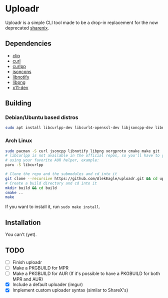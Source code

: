 # Uploadr

Uploadr is a simple CLI tool made to be a drop-in replacement for the now deprecated [sharenix](https://github.com/Francesco149/sharenix).

## Dependencies

- [clip](https://github.com/dacap/clip)
- [curl](https://curl.haxx.se/)
- [curlpp](https://www.curlpp.org/)
- [jsoncons](https://github.com/danielaparker/jsoncons)
- [libnotify](https://developer.gnome.org/libnotify/)
- [libpng](http://www.libpng.org/pub/png/libpng.html)
- [x11-dev](https://www.x.org/wiki/)

## Building

### Debian/Ubuntu based distros

```bash
sudo apt install libcurlpp-dev libcurl4-openssl-dev libjsoncpp-dev libnotify-dev libpng-dev libx11-dev cmake build-essential git
```

### Arch Linux

```bash
sudo pacman -S curl jsoncpp libnotify libpng xorgproto cmake make git
# libcurlpp is not available in the official repos, so you'll have to get it from the AUR
# using your favorite AUR helper, example: 
paru -S libcurlpp
```

```bash
# Clone the repo and the submodules and cd into it
git clone --recursive https://github.com/AlekEagle/uploadr.git && cd uploadr
# Create a build directory and cd into it
mkdir build && cd build
cmake ..
make
```

If you want to install it, run `sudo make install`.

## Installation

You can't (yet).

## TODO

- [ ] Finish uploadr
- [ ] Make a PKGBUILD for MPR
- [ ] Make a PKGBUILD for AUR (If it's possible to have a PKGBUILD for both MPR and AUR)
- [x] Include a default uploader (imgur)
- [x] Implement custom uploader syntax (similar to ShareX's)
